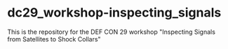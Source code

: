 # dc29_workshop-inspecting_signals
This is the repository for the DEF CON 29 workshop "Inspecting Signals from Satellites to Shock Collars"

